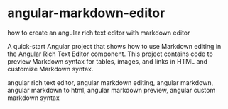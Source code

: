 # angular-markdown-editor
 how to create an angular rich text editor with markdown editor


A quick-start Angular project that shows how to use Markdown editing in the Angular Rich Text Editor component. This project contains code to preview Markdown syntax for tables, images, and links in HTML and customize Markdown syntax.
 
angular rich text editor, angular markdown editing, angular markdown, angular markdown to html, angular markdown preview, angular custom markdown syntax 
